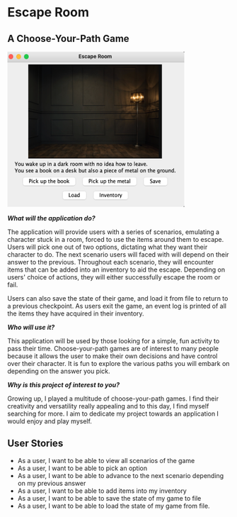 # Escape Room

## A Choose-Your-Path Game 
<img src="https://github.com/gloriafung/Escape-Room/blob/main/example.png" width=400 height=350> 

***What will the application do?***

The application will provide users with a series of scenarios, emulating a character stuck in a room, forced
to use the items around them to escape. Users will pick one out of two options, dictating what they want their character 
to do. The next scenario users will faced with will depend on their answer to the previous. Throughout each scenario, 
they will encounter items that can be added into an inventory to aid the escape. Depending on users' choice of 
actions, they will either successfully escape the room or fail. 

Users can also save the state of their game, and load it from file to return to a previous checkpoint. As users exit 
the game, an event log is printed of all the items they have acquired in their inventory. 

***Who will use it?***

This application will be used by those looking for a simple, fun activity to pass their time. Choose-your-path games 
are of interest to many people because it allows the user to make their own decisions and have control over their
character. It is fun to explore the various paths you will embark on depending on the answer you pick. 

***Why is this project of interest to you?***

Growing up, I played a multitude of choose-your-path games. I find their creativity and versatility really appealing 
and to this day, I find myself searching for more. I aim to dedicate my project towards an application I would enjoy 
and play myself. 

## User Stories
- As a user, I want to be able to view all scenarios of the game
- As a user, I want to be able to pick an option
- As a user, I want to be able to advance to the next scenario depending on my previous answer 
- As a user, I want to be able to add items into my inventory
- As a user, I want to be able to save the state of my game to file 
- As a user, I want to be able to load the state of my game from file. 




